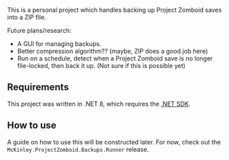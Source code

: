 This is a personal project which handles backing up Project Zomboid saves into a ZIP file.

Future plans/research:

- A GUI for managing backups.
- Better compression algorithm?? (maybe, ZIP does a good job here)
- Run on a schedule, detect when a Project Zomboid save is no longer file-locked, then back it up. (Not sure if this is possible yet)

## Requirements

This project was written in .NET 8, which requires the [.NET SDK](https://dotnet.microsoft.com/en-us/download).

## How to use

A guide on how to use this will be constructed later. For now, check out the `McKinley.ProjectZomboid.Backups.Runner` release.